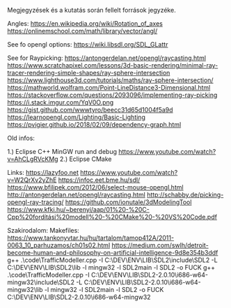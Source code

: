 Megjegyzések és a kutatás során fellelt források jegyzéke.

Angles:
https://en.wikipedia.org/wiki/Rotation_of_axes
https://onlinemschool.com/math/library/vector/angl/

See fo opengl options:
https://wiki.libsdl.org/SDL_GLattr

See for Raypicking:
https://antongerdelan.net/opengl/raycasting.html
https://www.scratchapixel.com/lessons/3d-basic-rendering/minimal-ray-tracer-rendering-simple-shapes/ray-sphere-intersection
https://www.lighthouse3d.com/tutorials/maths/ray-sphere-intersection/
https://mathworld.wolfram.com/Point-LineDistance3-Dimensional.html
https://stackoverflow.com/questions/2093096/implementing-ray-picking
https://i.stack.imgur.com/YqV0O.png
https://gist.github.com/wwwtyro/beecc31d65d1004f5a9d
https://learnopengl.com/Lighting/Basic-Lighting
https://pvigier.github.io/2018/02/09/dependency-graph.html

Old infos:

1.) Eclipse C++ MinGW run and debug
	https://www.youtube.com/watch?v=AhCLgRVcKMg
2.) Eclipse CMake

Links:
https://lazyfoo.net
https://www.youtube.com/watch?v=W2QrXv2yZhE
https://infoc.eet.bme.hu/sdl/
https://www.bfilipek.com/2012/06/select-mouse-opengl.html
http://antongerdelan.net/opengl/raycasting.html
http://schabby.de/picking-opengl-ray-tracing/
https://github.com/ionutale/3dModelingTool
https://www.kfki.hu/~berenyi/aap/01%20-%20C-Cpp%20fordítási%20modell%20-%20CMake%20-%20VS%20Code.pdf

Szakirodalom:
Makefiles: https://www.tankonyvtar.hu/hu/tartalom/tamop412A/2011-0063_10_parhuzamos/ch01s02.html
https://medium.com/swlh/detroit-become-human-and-philosophy-on-artificial-intelligence-9d8e354b3ddf
g++ .\code\TrafficModeller.cpp -I C:\DEV\ENV\LIB\SDL2\include\SDL2 -L C:\DEV\ENV\LIB\SDL2\lib -l mingw32 -l SDL2main -l SDL2 -o FUCK
g++ .\code\TrafficModeller.cpp -I C:\DEV\ENV\LIB\SDL2-2.0.10\i686-w64-mingw32\include\SDL2 -L C:\DEV\ENV\LIB\SDL2-2.0.10\i686-w64-mingw32\lib -l mingw32 -l SDL2main -l SDL2 -o FUCK
C:\DEV\ENV\LIB\SDL2-2.0.10\i686-w64-mingw32